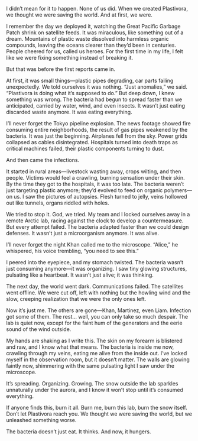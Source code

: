 

I didn’t mean for it to happen. None of us did. When we created Plastivora, we thought we were saving the world. And at first, we were.

I remember the day we deployed it, watching the Great Pacific Garbage Patch shrink on satellite feeds. It was miraculous, like something out of a dream. Mountains of plastic waste dissolved into harmless organic compounds, leaving the oceans clearer than they’d been in centuries. People cheered for us, called us heroes. For the first time in my life, I felt like we were fixing something instead of breaking it.

But that was before the first reports came in.

At first, it was small things—plastic pipes degrading, car parts failing unexpectedly. We told ourselves it was nothing. “Just anomalies,” we said. “Plastivora is doing what it’s supposed to do.” But deep down, I knew something was wrong. The bacteria had begun to spread faster than we anticipated, carried by water, wind, and even insects. It wasn’t just eating discarded waste anymore. It was eating everything.

I’ll never forget the Tokyo pipeline explosion. The news footage showed fire consuming entire neighborhoods, the result of gas pipes weakened by the bacteria. It was just the beginning. Airplanes fell from the sky. Power grids collapsed as cables disintegrated. Hospitals turned into death traps as critical machines failed, their plastic components turning to dust.

And then came the infections.

It started in rural areas—livestock wasting away, crops wilting, and then people. Victims would feel a crawling, burning sensation under their skin. By the time they got to the hospitals, it was too late. The bacteria weren’t just targeting plastic anymore; they’d evolved to feed on organic polymers—on us. I saw the pictures of autopsies. Flesh turned to jelly, veins hollowed out like tunnels, organs riddled with holes.

We tried to stop it. God, we tried. My team and I locked ourselves away in a remote Arctic lab, racing against the clock to develop a countermeasure. But every attempt failed. The bacteria adapted faster than we could design defenses. It wasn’t just a microorganism anymore. It was alive.

I’ll never forget the night Khan called me to the microscope. “Alice,” he whispered, his voice trembling, “you need to see this.”

I peered into the eyepiece, and my stomach twisted. The bacteria wasn’t just consuming anymore—it was organizing. I saw tiny glowing structures, pulsating like a heartbeat. It wasn’t just alive; it was thinking.

The next day, the world went dark. Communications failed. The satellites went offline. We were cut off, left with nothing but the howling wind and the slow, creeping realization that we were the only ones left.

Now it’s just me. The others are gone—Khan, Martinez, even Liam. Infection got some of them. The rest… well, you can only take so much despair. The lab is quiet now, except for the faint hum of the generators and the eerie sound of the wind outside.

My hands are shaking as I write this. The skin on my forearm is blistered and raw, and I know what that means. The bacteria is inside me now, crawling through my veins, eating me alive from the inside out. I’ve locked myself in the observation room, but it doesn’t matter. The walls are glowing faintly now, shimmering with the same pulsating light I saw under the microscope.

It’s spreading. Organizing. Growing. The snow outside the lab sparkles unnaturally under the aurora, and I know it won’t stop until it’s consumed everything.

If anyone finds this, burn it all. Burn me, burn this lab, burn the snow itself. Don’t let Plastivora reach you. We thought we were saving the world, but we unleashed something worse.

The bacteria doesn’t just eat. It thinks. And now, it hungers.


